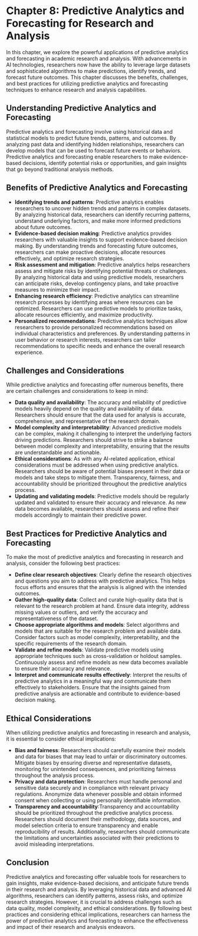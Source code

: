 Chapter 8: Predictive Analytics and Forecasting for Research and Analysis
=========================================================================

In this chapter, we explore the powerful applications of predictive analytics and forecasting in academic research and analysis. With advancements in AI technologies, researchers now have the ability to leverage large datasets and sophisticated algorithms to make predictions, identify trends, and forecast future outcomes. This chapter discusses the benefits, challenges, and best practices for utilizing predictive analytics and forecasting techniques to enhance research and analysis capabilities.

Understanding Predictive Analytics and Forecasting
--------------------------------------------------

Predictive analytics and forecasting involve using historical data and statistical models to predict future trends, patterns, and outcomes. By analyzing past data and identifying hidden relationships, researchers can develop models that can be used to forecast future events or behaviors. Predictive analytics and forecasting enable researchers to make evidence-based decisions, identify potential risks or opportunities, and gain insights that go beyond traditional analysis methods.

Benefits of Predictive Analytics and Forecasting
------------------------------------------------

* **Identifying trends and patterns**: Predictive analytics enables researchers to uncover hidden trends and patterns in complex datasets. By analyzing historical data, researchers can identify recurring patterns, understand underlying factors, and make more informed predictions about future outcomes.
* **Evidence-based decision making**: Predictive analytics provides researchers with valuable insights to support evidence-based decision making. By understanding trends and forecasting future outcomes, researchers can make proactive decisions, allocate resources effectively, and optimize research strategies.
* **Risk assessment and mitigation**: Predictive analytics helps researchers assess and mitigate risks by identifying potential threats or challenges. By analyzing historical data and using predictive models, researchers can anticipate risks, develop contingency plans, and take proactive measures to minimize their impact.
* **Enhancing research efficiency**: Predictive analytics can streamline research processes by identifying areas where resources can be optimized. Researchers can use predictive models to prioritize tasks, allocate resources efficiently, and maximize productivity.
* **Personalized recommendations**: Predictive analytics techniques allow researchers to provide personalized recommendations based on individual characteristics and preferences. By understanding patterns in user behavior or research interests, researchers can tailor recommendations to specific needs and enhance the overall research experience.

Challenges and Considerations
-----------------------------

While predictive analytics and forecasting offer numerous benefits, there are certain challenges and considerations to keep in mind:

* **Data quality and availability**: The accuracy and reliability of predictive models heavily depend on the quality and availability of data. Researchers should ensure that the data used for analysis is accurate, comprehensive, and representative of the research domain.
* **Model complexity and interpretability**: Advanced predictive models can be complex, making it challenging to interpret the underlying factors driving predictions. Researchers should strive to strike a balance between model complexity and interpretability, ensuring that the results are understandable and actionable.
* **Ethical considerations**: As with any AI-related application, ethical considerations must be addressed when using predictive analytics. Researchers should be aware of potential biases present in their data or models and take steps to mitigate them. Transparency, fairness, and accountability should be prioritized throughout the predictive analytics process.
* **Updating and validating models**: Predictive models should be regularly updated and validated to ensure their accuracy and relevance. As new data becomes available, researchers should assess and refine their models accordingly to maintain their predictive power.

Best Practices for Predictive Analytics and Forecasting
-------------------------------------------------------

To make the most of predictive analytics and forecasting in research and analysis, consider the following best practices:

* **Define clear research objectives**: Clearly define the research objectives and questions you aim to address with predictive analytics. This helps focus efforts and ensures that the analysis is aligned with the intended outcomes.
* **Gather high-quality data**: Collect and curate high-quality data that is relevant to the research problem at hand. Ensure data integrity, address missing values or outliers, and verify the accuracy and representativeness of the dataset.
* **Choose appropriate algorithms and models**: Select algorithms and models that are suitable for the research problem and available data. Consider factors such as model complexity, interpretability, and the specific requirements of the research domain.
* **Validate and refine models**: Validate predictive models using appropriate techniques such as cross-validation or holdout samples. Continuously assess and refine models as new data becomes available to ensure their accuracy and relevance.
* **Interpret and communicate results effectively**: Interpret the results of predictive analytics in a meaningful way and communicate them effectively to stakeholders. Ensure that the insights gained from predictive analysis are actionable and contribute to evidence-based decision making.

Ethical Considerations
----------------------

When utilizing predictive analytics and forecasting in research and analysis, it is essential to consider ethical implications:

* **Bias and fairness**: Researchers should carefully examine their models and data for biases that may lead to unfair or discriminatory outcomes. Mitigate biases by ensuring diverse and representative datasets, monitoring for unintended consequences, and prioritizing fairness throughout the analysis process.
* **Privacy and data protection**: Researchers must handle personal and sensitive data securely and in compliance with relevant privacy regulations. Anonymize data whenever possible and obtain informed consent when collecting or using personally identifiable information.
* **Transparency and accountability**:Transparency and accountability should be prioritized throughout the predictive analytics process. Researchers should document their methodology, data sources, and model selection criteria to ensure transparency and enable reproducibility of results. Additionally, researchers should communicate the limitations and uncertainties associated with their predictions to avoid misleading interpretations.

Conclusion
----------

Predictive analytics and forecasting offer valuable tools for researchers to gain insights, make evidence-based decisions, and anticipate future trends in their research and analysis. By leveraging historical data and advanced AI algorithms, researchers can identify patterns, assess risks, and optimize research strategies. However, it is crucial to address challenges such as data quality, model complexity, and ethical considerations. By following best practices and considering ethical implications, researchers can harness the power of predictive analytics and forecasting to enhance the effectiveness and impact of their research and analysis endeavors.

